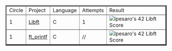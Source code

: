 <table border=3 align="center">
	<tr>
		<td>
			Circle
		</td>
		<td>
			Project
		</td>
		<td>
			Language
		</td>
		<td>
			Attempts
		</td>
		<td>
			Result
		</td>
	</tr>
	<tr>
		<td>
			1
		</td>
		<td>
			<a href="https://github.com/lpesaro/ft_printf">Libft</a>
		</td>
		<td>
			C
		</td>
		<td>
			1
		</td>
		<td>
                    <img src="https://badge42.vercel.app/api/v2/cld0thm5800160fmfijhemq0a/project/2935664" alt="lpesaro's 42 Libft Score" />
		</td>
	</tr>
	<tr>
		<td>
			1
		</td>
		<td>
			<a href="https://github.com/lpesaro/libft">ft_printf</a>
		</td>
		<td>
			C
		</td>
		<td>
			//
		</td>
		<td>
                    <img src="https://badge42.vercel.app/api/v2/cld0thm5800160fmfijhemq0a/project/2935664" alt="lpesaro's 42 Libft Score" />
		</td>
	</tr>

